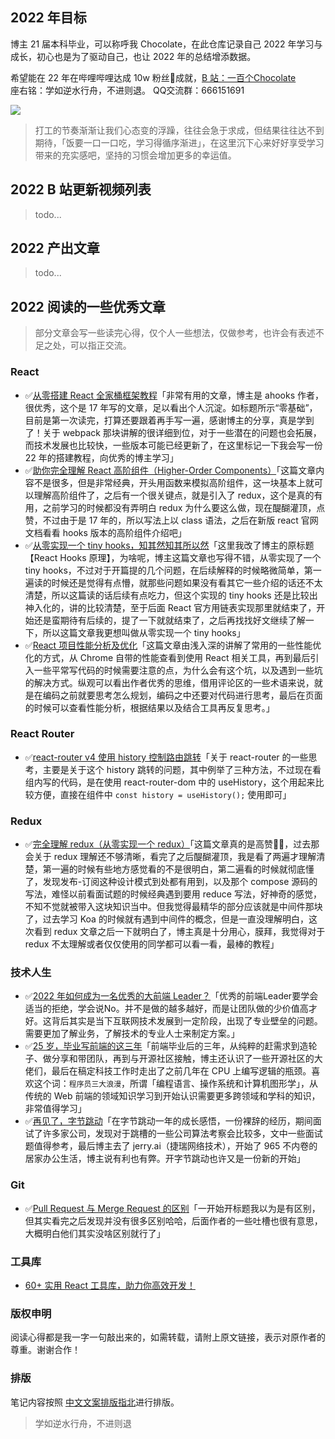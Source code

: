 ## 2022 年目标


博主 21 届本科毕业，可以称呼我 Chocolate，在此仓库记录自己 2022 年学习与成长，初心也是为了驱动自己，也让 2022 年的总结增添数据。


希望能在 22 年在哔哩哔哩达成 10w 粉丝:100:成就，<a href="https://space.bilibili.com/351534170">B 站：一百个Chocolate</a><br/>座右铭：学如逆水行舟，不进则退。 QQ交流群：666151691

<a href="https://space.bilibili.com/351534170"><img src="https://img.shields.io/badge/dynamic/json?labelColor=FE7398&logo=bilibili&logoColor=white&label=bilibili%20fans&color=00aeec&query=%24.data.totalSubs&url=https%3A%2F%2Fapi.spencerwoo.com%2Fsubstats%2F%3Fsource%3Dbilibili%26queryKey%3D351534170" /></a>



> 打工的节奏渐渐让我们心态变的浮躁，往往会急于求成，但结果往往达不到期待，「饭要一口一口吃，学习得循序渐进」，在这里沉下心来好好享受学习带来的充实感吧，坚持的习惯会增加更多的幸运值。

## 2022 B 站更新视频列表

> todo...



## 2022 产出文章

> todo...

## 2022 阅读的一些优秀文章

> 部分文章会写一些读完心得，仅个人一些想法，仅做参考，也许会有表述不足之处，可以指正交流。


### React

- :white_check_mark:[从零搭建 React 全家桶框架教程](https://github.com/brickspert/blog/issues/1)「非常有用的文章，博主是 ahooks 作者，很优秀，这个是 17 年写的文章，足以看出个人沉淀。如标题所示“零基础”，目前是第一次读完，打算还要跟着再手写一遍，感谢博主的分享，真是学到了！关于 webpack 那块讲解的很详细到位，对于一些潜在的问题也会拓展，而技术发展也比较快，一些版本可能已经更新了，在这里标记一下我会写一份 22 年的搭建教程，向优秀的博主学习」
- :white_check_mark:[助你完全理解 React 高阶组件（Higher-Order Components）](https://github.com/brickspert/blog/issues/2)「这篇文章内容不是很多，但是非常经典，开头用函数来模拟高阶组件，这一块基本上就可以理解高阶组件了，之后有一个很关键点，就是引入了 redux，这个是真的有用，之前学习的时候都没有弄明白 redux 为什么要这么做，现在醍醐灌顶，点赞，不过由于是 17 年的，所以写法上以 class 语法，之后在新版 react 官网文档看看 hooks 版本的高阶组件介绍吧」
- :white_check_mark:[从零实现一个 tiny hooks，知其然知其所以然](https://github.com/brickspert/blog/issues/26)「这里我改了博主的原标题【React Hooks 原理】，为啥呢，博主这篇文章也写得不错，从零实现了一个 tiny hooks，不过对于开篇提的几个问题，在后续解释的时候略微简单，第一遍读的时候还是觉得有点懵，就那些问题如果没有看其它一些介绍的话还不太清楚，所以这篇读的话后续有点吃力，但这个实现的 tiny hooks 还是比较出神入化的，讲的比较清楚，至于后面 React 官方用链表实现那里就结束了，开始还是蛮期待有后续的，提了一下就就结束了，之后再找找好文继续了解一下，所以这篇文章我更想叫做从零实现一个 tiny hooks」
- :white_check_mark:[React 项目性能分析及优化](https://github.com/brickspert/blog/issues/36)「这篇文章由浅入深的讲解了常用的一些性能优化的方式，从 Chrome 自带的性能查看到使用 React 相关工具，再到最后引入一些平常写代码的时候需要注意的点，为什么会有这个坑，以及遇到一些坑的解决方式。纵观可以看出作者优秀的思维，借用评论区的一些术语来说，就是在编码之前就要思考怎么规划，编码之中还要对代码进行思考，最后在页面的时候可以查看性能分析，根据结果以及结合工具再反复思考。」

### React Router

- :white_check_mark:[react-router v4 使用 history 控制路由跳转](https://github.com/brickspert/blog/issues/3)「关于 react-router 的一些思考，主要是关于这个 history 跳转的问题，其中例举了三种方法，不过现在看组内写的代码，是在使用 react-router-dom 中的 useHistory，这个用起来比较方便，直接在组件中 `const history = useHistory();` 使用即可」


### Redux

- :white_check_mark:[完全理解 redux（从零实现一个 redux）](https://github.com/brickspert/blog/issues/22)「这篇文章真的是高赞👍🏻，过去那会关于 redux 理解还不够清晰，看完了之后醍醐灌顶，我是看了两遍才理解清楚，第一遍的时候有些地方感觉看的不是很明白，第二遍看的时候就彻底懂了，发现发布-订阅这种设计模式到处都有用到，以及那个 compose 源码的写法，难怪以前看面试题的时候经典遇到要用 reduce 写法，好神奇的感觉，不知不觉就被带入这块知识当中。但我觉得最精华的部分应该就是中间件那块了，过去学习 Koa 的时候就有遇到中间件的概念，但是一直没理解明白，这次看到 redux 文章之后一下就明白了，博主真是十分用心，膜拜，我觉得对于 redux 不太理解或者仅仅使用的同学都可以看一看，最棒的教程」

### 技术人生

- :white_check_mark:[2022 年如何成为一名优秀的大前端 Leader？](https://juejin.cn/post/7034419410706104356)「优秀的前端Leader要学会适当的拒绝，学会说No。并不是做的越多越好，而是让团队做的少价值高才好。这背后其实是当下互联网技术发展到一定阶段，出现了专业壁垒的问题。需要更加了解业务，了解技术的专业人士来制定方案。」
- :white_check_mark:[25 岁，毕业写前端的这三年](https://juejin.cn/post/6844903842593636360)「前端毕业后的三年，从纯粹的赶需求到造轮子、做分享和带团队，再到与开源社区接触，博主还认识了一些开源社区的大佬们，最后在稿定科技工作时走出了之前几年在 CPU 上编写逻辑的瓶颈。喜欢这个词：`程序员三大浪漫`，所谓「编程语言、操作系统和计算机图形学」，从传统的 Web 前端的领域知识学习到开始认识需要更多跨领域和学科的知识，非常值得学习」
- :white_check_mark:[再见了，字节跳动](https://juejin.cn/post/7047706117584977934)「在字节跳动一年的成长感悟，一份裸辞的经历，期间面试了许多家公司，发现对于跳槽的一些公司算法考察会比较多，文中一些面试题值得参考，最后博主去了 jerry.ai（捷瑞网络技术），开始了 965 不内卷的居家办公生活，博主说有利也有弊。开字节跳动也许又是一份新的开始」


### Git

- :white_check_mark:[Pull Request 与 Merge Request 的区别](https://github.com/brickspert/blog/issues/37)「一开始开标题我以为是有区别，但其实看完之后发现并没有很多区别哈哈，后面作者的一些吐槽也很有意思，大概明白他们其实没啥区别就行了」


### 工具库

- [60+ 实用 React 工具库，助力你高效开发！](https://juejin.cn/post/7036162494573838367)


### 版权申明

阅读心得都是我一字一句敲出来的，如需转载，请附上原文链接，表示对原作者的尊重。谢谢合作！

### 排版

笔记内容按照 <a href="https://mazhuang.org/wiki/chinese-copywriting-guidelines/">中文文案排版指北</a>进行排版。


> 学如逆水行舟，不进则退
